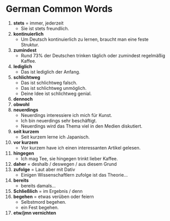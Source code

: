 # German Common Words
1. **stets** = immer, jederzeit
    * Sie ist stets freundlich.
2. **kontinuierlich**
    * Um Deutsch kontinuierlich zu lernen, braucht man eine feste Struktur.
3. **zumindest**
    * Rund 73% der Deutschen trinken täglich oder zumindest regelmäßig Kaffee.
4. **lediglich**
    * Das ist lediglich der Anfang.
5. **schlichtweg**
    * Das ist schlichtweg falsch.
    * Das ist schlichtweg unmöglich.
    * Deine Idee ist schlichtweg genial.
6. **dennoch**
7. **obwohl**
8. **neuerdings**
    * Neuerdings interessiere ich mich für Kunst.
    * Ich bin neuerdings sehr beschäftigt.
    * Neuerdings wird das Thema viel in den Medien diskutiert.
9. **seit kurzem**
    * Seit kurzem lerne ich Japanisch.
10. **vor kurzem**
    * Vor kurzem have ich einen interessanten Artikel gelesen.
11. **hingegen**
    * Ich mag Tee, sie hingegen trinkt lieber Kaffee.
12. **daher** = deshalb / deswegen / aus diesem Grund
13. **zufolge** = Laut aber mit Dativ
    * Einigen Wissenschaftlern zufolge ist das Theorie...
14. **bereits**
    * bereits damals...
15. **Schließlich** = im Ergebnis / denn
16. **begehen** = etwas verüben oder feiern
    * Selbstmord begehen.
    * ein Fest begehen.
17. **etw/jmn vernichten**
